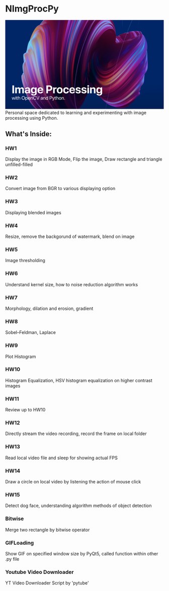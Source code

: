 # NImgProcPy

<img src="Assets/Readme/BG.png" alt="Background Image" width="600"/>
Personal space dedicated to learning and experimenting with image processing using Python. 

## What's Inside:

### HW1 
Display the image in RGB Mode, Flip the image, Draw rectangle and triangle unfilled-filled

### HW2 
Convert image from BGR to various displaying option

### HW3
Displaying blended images

### HW4
Resize, remove the backgorund of watermark, blend on image

### HW5
Image thresholding

### HW6
Understand kernel size, how to noise reduction algorithm works

### HW7
Morphology, dilation and erosion, gradient

### HW8
Sobel–Feldman, Laplace

### HW9
Plot Histogram

### HW10
Histogram Equalization, HSV histogram equalization on higher contrast images

### HW11
Review up to HW10

### HW12
Directly stream the video recording, record the frame on local folder

### HW13
Read local video file and sleep for showing actual FPS

### HW14
Draw a circle on local video by listening the action of mouse click

### HW15
Detect dog face, understanding algorithm methods of object detection

### Bitwise
Merge two rectangle by bitwise operator

### GIFLoading
Show GIF on specified window size by PyQt5, called function within other .py file

### Youtube Video Downloader
YT Video Downloader Script by 'pytube'



